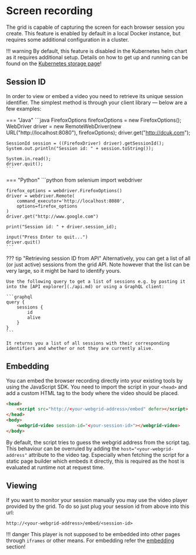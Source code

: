 # Screen recording

The grid is capable of capturing the screen for each browser session you create. This feature is enabled by default in a local Docker instance, but requires some additional configuration in a cluster.

!!! warning
    By default, this feature is disabled in the Kubernetes helm chart as it requires additional setup. Details on how to get up and running can be found on the [Kubernetes storage page](../kubernetes/storage.md)!

## Session ID

In order to view or embed a video you need to retrieve its unique session identifier. The simplest method is through your client library — below are a few examples:

=== "Java"
    ```java
    FirefoxOptions firefoxOptions = new FirefoxOptions();
    WebDriver driver = new RemoteWebDriver(new URL("http://localhost:8080"), firefoxOptions);
    driver.get("http://dcuk.com");

    SessionId session = ((FirefoxDriver) driver).getSessionId();
    System.out.println("Session id: " + session.toString());

    System.in.read();
    driver.quit();
    ```

=== "Python"
    ```python
    from selenium import webdriver

    firefox_options = webdriver.FirefoxOptions()
    driver = webdriver.Remote(
        command_executor='http://localhost:8080',
        options=firefox_options
    )
    driver.get("http://www.google.com")

    print("Session id: " + driver.session_id);

    input("Press Enter to quit...")
    driver.quit() 
    ```

??? tip "Retrieving session ID from API"
    Alternatively, you can get a list of all (or just active) sessions from the grid API. Note however that the list can be very large, so it might be hard to identify yours.

    Use the following query to get a list of sessions e.g. by pasting it into the [API explorer](./api.md) or using a GraphQL client:

    ```graphql
    query {
        sessions {
            id
            alive
        }
    }
    ```

    It returns you a list of all sessions with their corresponding identifiers and whether or not they are currently alive.

## Embedding

You can embed the browser recording directly into your existing tools by using the JavaScript SDK. You need to import the script in your `<head>` and add a custom HTML tag to the body where the video should be placed.

```html
<head>
    <script src="http://<your-webgrid-address>/embed" defer></script>
</head>
<body>
    <webgrid-video session-id="<your-session-id>"></webgrid-video>
</body>
```

By default, the script tries to guess the webgrid address from the script tag. This behaviour can be overruled by adding the `host="<your-webgrid-address"` attribute to the video tag. Especially when fetching the script for a static page builder which embeds it directly, this is required as the host is evaluated at runtime not at request time.

## Viewing

If you want to monitor your session manually you may use the video player provided by the grid. To do so just plug your session id from above into this url:

```
http://<your-webgrid-address>/embed/<session-id>
```

!!! danger
    This player is not supposed to be embedded into other pages through `iframes` or other means. For embedding refer the [embedding](#embedding) section!